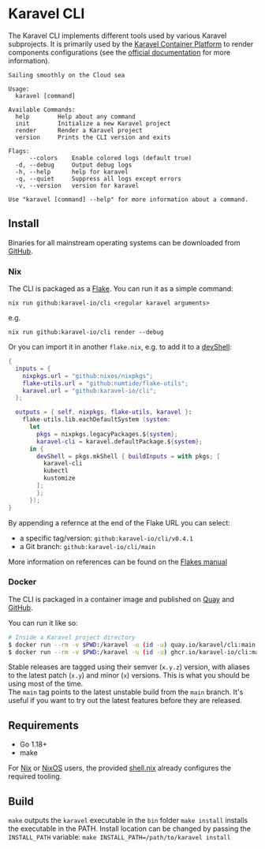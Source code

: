 # Karavel CLI

The Karavel CLI implements different tools used by various Karavel subprojects. It is primarily used by the [Karavel Container Platform]
to render components configurations (see the [official documentation](https://platform.karavel.io/cli/) for more information).

```
Sailing smoothly on the Cloud sea

Usage:
  karavel [command]

Available Commands:
  help        Help about any command
  init        Initialize a new Karavel project
  render      Render a Karavel project
  version     Prints the CLI version and exits

Flags:
      --colors    Enable colored logs (default true)
  -d, --debug     Output debug logs
  -h, --help      help for karavel
  -q, --quiet     Suppress all logs except errors
  -v, --version   version for karavel

Use "karavel [command] --help" for more information about a command.
```

## Install

Binaries for all mainstream operating systems can be downloaded from [GitHub](https://github.com/karavel-io/cli/releases).

### Nix

The CLI is packaged as a [Flake](https://nixos.wiki/wiki/Flakes). You can run it as a simple command:

`nix run github:karavel-io/cli <regular karavel arguments>`

e.g.

`nix run github:karavel-io/cli render --debug`

Or you can import it in another `flake.nix`, e.g. to add it to a [devShell](https://nixos.wiki/wiki/Development_environment_with_nix-shell):

```nix
{
  inputs = {
    nixpkgs.url = "github:nixos/nixpkgs";
    flake-utils.url = "github:numtide/flake-utils";
    karavel.url = "github:karavel-io/cli";
  };

  outputs = { self, nixpkgs, flake-utils, karavel }:
    flake-utils.lib.eachDefaultSystem (system:
      let
        pkgs = nixpkgs.legacyPackages.${system};
        karavel-cli = karavel.defaultPackage.${system};
      in {
        devShell = pkgs.mkShell { buildInputs = with pkgs; [
          karavel-cli
          kubectl
          kustomize
        ];
        };
      });
}
```

By appending a refernce at the end of the Flake URL you can select:
 - a specific tag/version: `github:karavel-io/cli/v0.4.1`
 - a Git branch: `github:karavel-io/cli/main`

More information on references can be found on the [Flakes manual](https://nixos.org/manual/nix/stable/command-ref/new-cli/nix3-flake.html#flake-references)

### Docker

The CLI is packaged in a container image and published on [Quay](https://quay.io/karavel/cli) and [GitHub](https://github.com/karavel-io/cli/pkgs/container/cli).

You can run it like so:

```bash
# Inside a Karavel project directory
$ docker run --rm -v $PWD:/karavel -u (id -u) quay.io/karavel/cli:main render
$ docker run --rm -v $PWD:/karavel -u (id -u) ghcr.io/karavel-io/cli:main render
```

Stable releases are tagged using their semver (`x.y.z`) version, with aliases to the latest patch (`x.y`) and minor (`x`) versions.
This is what you should be using most of the time.  
The `main` tag points to the latest unstable build from the `main` branch. It's useful if you want to try out the latest
features before they are released.

## Requirements

- Go 1.18+
- make

For [Nix] or [NixOS] users, the provided [shell.nix](shell.nix) already configures the required tooling.

## Build

`make` outputs the `karavel` executable in the `bin` folder
`make install` installs the executable in the PATH. Install location can be changed by passing the `INSTALL_PATH` variable:
`make INSTALL_PATH=/path/to/karavel install`

[karavel container platform]: https://platform.karavel.io
[nix]: https://nixos.org/explore.html
[nixos]: https://nixos.org
